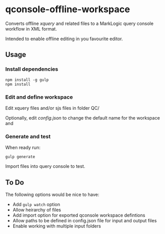 # qconsole-offline-workspace

Converts offline *xquery* and related files to a MarkLogic query console workflow in XML format. 

Intended to enable offline editing in you favourite editor.

## Usage
### Install dependencies

    npm install -g gulp
    npm install
    
### Edit and define workspace    
  Edit xquery files and/or sjs files in folder QC/
  
  Optionally, edit *config.json* to change the default name for the workspace and  
  
### Generate and test  
  When ready run:

    gulp generate
    
  Import files into query console to test.
  
  
## To Do 

The following options would be nice to have:

* Add ```gulp watch``` option
* Allow heirarchy of files
* Add import option for exported qconsole workspace defintions
* Allow paths to be defined in config.json file for input and output files
* Enable working with multiple input folders
